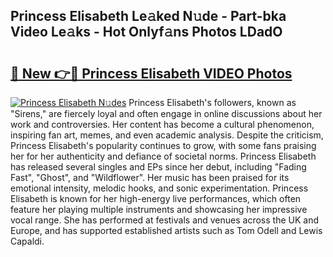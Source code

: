 ## Princess Elisabeth Le𝚊ked N𝚞de - Part-bka Video Le𝚊ks - Hot Onlyf𝚊ns Photos LDadO

# <h2><a href="http://ab33944.deff.icu/?id=Princess+Elisabeth">🔗 New 👉🔴 Princess Elisabeth VIDEO Photos</a></h2>

[![Princess Elisabeth N𝚞des](https://i.imgur.com/rIISA9y.gif)](http://ab33944.deff.icu/?id=Princess+Elisabeth)
Princess Elisabeth's followers, known as "Sirens," are fiercely loyal and often engage in online discussions about her work and controversies. Her content has become a cultural phenomenon, inspiring fan art, memes, and even academic analysis. Despite the criticism, Princess Elisabeth's popularity continues to grow, with some fans praising her for her authenticity and defiance of societal norms. Princess Elisabeth has released several singles and EPs since her debut, including "Fading Fast", "Ghost", and "Wildflower". Her music has been praised for its emotional intensity, melodic hooks, and sonic experimentation. Princess Elisabeth is known for her high-energy live performances, which often feature her playing multiple instruments and showcasing her impressive vocal range. She has performed at festivals and venues across the UK and Europe, and has supported established artists such as Tom Odell and Lewis Capaldi.
